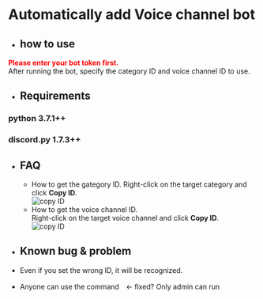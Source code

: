 # Automatically add Voice channel bot

* ## how to use
 **<font color="Red">Please enter your bot token first.</font>**  
After running the bot, specify the category ID and voice channel ID to use.

* ## Requirements
 ### python 3.7.1++
 ### discord.py 1.7.3++

* ## FAQ
  * How to get the gategory ID.
  Right-click on the target category and click **Copy ID**.  
  ![copy ID](https://cdn.discordapp.com/attachments/821321393005264896/855016052517240832/unknown.png)  
  * How to get the voice channel ID.  
  Right-click on the target voice channel and click **Copy ID**.  
  ![copy ID](https://cdn.discordapp.com/attachments/821321393005264896/855015868849455114/unknown.png)  
  
* ## Known bug & problem  
 * Even if you set the wrong ID, it will be recognized.
 * Anyone can use the command　<- fixed? Only admin can run
